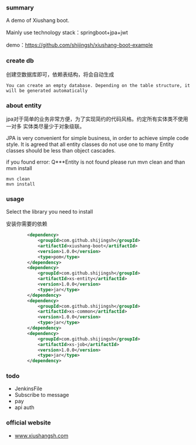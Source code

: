 ### summary
A demo of Xiushang boot.

Mainly use technology stack：springboot+jpa+jwt

demo：https://github.com/shijingsh/xiushang-boot-example
### create db
   创建空数据库即可，依赖表结构，将会自动生成
   
    You can create an empty database. Depending on the table structure, it will be generated automatically

### about entity

jpa对于简单的业务非常方便，为了实现简约的代码风格。约定所有实体类不使用一对多
实体类尽量少于对象级联。

JPA is very convenient for simple business, in order to achieve simple code style. It is agreed that all entity classes do not use one to many
Entity classes should be less than object cascades.


if you found error: Q***Entity is not found
please run mvn clean and than mvn install

```
mvn clean 
mvn install
```

### usage

Select the library you need to install

安装你需要的依赖
```xml
        <dependency>
            <groupId>com.github.shijingsh</groupId>
            <artifactId>xiushang-boot</artifactId>
            <version>1.0.0</version>
            <type>pom</type>
        </dependency>
        <dependency>
            <groupId>com.github.shijingsh</groupId>
            <artifactId>xs-entity</artifactId>
            <version>1.0.0</version>
            <type>jar</type>
        </dependency>
        <dependency>
            <groupId>com.github.shijingsh</groupId>
            <artifactId>xs-common</artifactId>
            <version>1.0.0</version>
            <type>jar</type>
        </dependency>
        <dependency>
            <groupId>com.github.shijingsh</groupId>
            <artifactId>xs-job</artifactId>
            <version>1.0.0</version>
            <type>jar</type>
        </dependency>
```

### todo

- JenkinsFile
- Subscribe to message
- pay
- api auth

### official website
- www.xiushangsh.com
